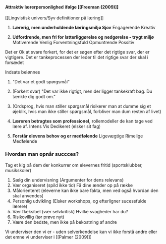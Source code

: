#### Attraktiv lærerpersonlighed ifølge [[Freeman (2009)]]

[[Lingvistisk univers/Syv definitioner på læring]]

1. **Lærerig, men underholdende læringsmiljø
Sjov**
Engagerende 
Kreativ 


2. **Udfordrende, men fri for latterliggørelse og nedgørelse - trygt miljø**
Motiverende 
Venlig
Forventningsfuld
Opmuntrende 
Possitiv 

Det er Ok at svare forkert, for det er søgen efter det rigtige svar, der er vigtigere. Det er tankeprocessen der leder til det rigtige svar der skal i forsædet 

Indsats belønnes 
1. "Det var et godt spørgsmål"
2. (Forkert svar) "Det var ikke rigtigt, men der ligger tankekraft bag. Du tænkte dig godt om."
3. (Ordsprog, hvis man stiller spørgsmål risikerer man at dumme sig et øjeblik, hvis man ikke stiller spørgsmål, forbliver man dum resten af livet)

3. **Læreren betragtes som professionel,** rollemodeller de kan tage ved lære af.
Intens
Vis
Dedikeret (elsker sit fag)

4. **Forstår elevens behov og er medfølende** 
Ligevægtige
Rimelige 
Medfølende


### **Hvordan man opnår succces?** 
Tag et kig på dem der konkurrer om elevernes fritid (sportsklubber, musikskoler)
1. Sælg din undervisning (Argumenter for dens relevans)
2. Vær organiseret (spild ikke tid) Få dine ænder op på række 
3. Målorienteret (eleverne kan ikke bare fakta, men ved også hvordan den skal anvendes)
4. Personlig udvikling (Elsker workshops, og efterligner sucessfulde lærere)
5. Vær fkeksibel (vær selvkritisk) Hvilke svagheder har du?
6. Risikovillig (tør prøve nyt)
7. Være den bedste, men ikke på bekostning af andre 


Vi underviser den vi er - uden selverkendelse kan vi ikke forstå andre eller det emne vi underviser i  [[Palmer (2009)]]

